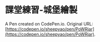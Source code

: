 # 課堂練習-城堡繪製

A Pen created on CodePen.io. Original URL: [https://codepen.io/sheepyao/pen/PoWRjar](https://codepen.io/sheepyao/pen/PoWRjar).


